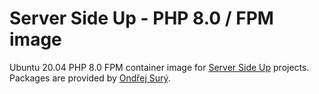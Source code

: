 # Server Side Up -  PHP 8.0 / FPM image 

Ubuntu 20.04 PHP 8.0 FPM container image for [Server Side Up](https://serversideup.net) projects. Packages are provided by [Ondřej Surý](https://deb.sury.org/).